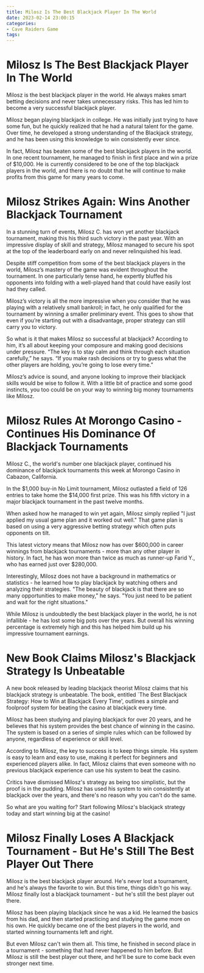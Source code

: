 ```yaml
---
title: Milosz Is The Best Blackjack Player In The World
date: 2023-02-14 23:00:15
categories:
- Cave Raiders Game
tags:
---
```



#  Milosz Is The Best Blackjack Player In The World

Milosz is the best blackjack player in the world. He always makes smart betting decisions and never takes unnecessary risks. This has led him to become a very successful blackjack player.

Milosz began playing blackjack in college. He was initially just trying to have some fun, but he quickly realized that he had a natural talent for the game. Over time, he developed a strong understanding of the Blackjack strategy, and he has been using this knowledge to win consistently ever since.

In fact, Milosz has beaten some of the best blackjack players in the world. In one recent tournament, he managed to finish in first place and win a prize of $10,000. He is currently considered to be one of the top blackjack players in the world, and there is no doubt that he will continue to make profits from this game for many years to come.

#  Milosz Strikes Again: Wins Another Blackjack Tournament

In a stunning turn of events, Milosz C. has won yet another blackjack tournament, making this his third such victory in the past year. With an impressive display of skill and strategy, Milosz managed to secure his spot at the top of the leaderboard early on and never relinquished his lead.

Despite stiff competition from some of the best blackjack players in the world, Milosz’s mastery of the game was evident throughout the tournament. In one particularly tense hand, he expertly bluffed his opponents into folding with a well-played hand that could have easily lost had they called.

Milosz’s victory is all the more impressive when you consider that he was playing with a relatively small bankroll; in fact, he only qualified for the tournament by winning a smaller preliminary event. This goes to show that even if you’re starting out with a disadvantage, proper strategy can still carry you to victory.

So what is it that makes Milosz so successful at blackjack? According to him, it’s all about keeping your composure and making good decisions under pressure. “The key is to stay calm and think through each situation carefully,” he says. “If you make rash decisions or try to guess what the other players are holding, you’re going to lose every time.”

Milosz’s advice is sound, and anyone looking to improve their blackjack skills would be wise to follow it. With a little bit of practice and some good instincts, you too could be on your way to winning big money tournaments like Milosz.

#  Milosz Rules At Morongo Casino - Continues His Dominance Of Blackjack Tournaments

Milosz C., the world's number one blackjack player, continued his dominance of blackjack tournaments this week at Morongo Casino in Cabazon, California.

In the $1,000 buy-in No Limit tournament, Milosz outlasted a field of 126 entries to take home the $14,000 first prize. This was his fifth victory in a major blackjack tournament in the past twelve months.

When asked how he managed to win yet again, Milosz simply replied "I just applied my usual game plan and it worked out well." That game plan is based on using a very aggressive betting strategy which often puts opponents on tilt.

This latest victory means that Milosz now has over $600,000 in career winnings from blackjack tournaments - more than any other player in history. In fact, he has won more than twice as much as runner-up Farid Y., who has earned just over $280,000.

Interestingly, Milosz does not have a background in mathematics or statistics - he learned how to play blackjack by watching others and analyzing their strategies. "The beauty of blackjack is that there are so many opportunities to make money," he says. "You just need to be patient and wait for the right situations."

While Milosz is undoubtedly the best blackjack player in the world, he is not infallible - he has lost some big pots over the years. But overall his winning percentage is extremely high and this has helped him build up his impressive tournament earnings.

#  New Book Claims Milosz's Blackjack Strategy Is Unbeatable

A new book released by leading blackjack theorist Milosz claims that his blackjack strategy is unbeatable. The book, entitled `The Best Blackjack Strategy: How to Win at Blackjack Every Time', outlines a simple and foolproof system for beating the casino at blackjack every time.

Milosz has been studying and playing blackjack for over 20 years, and he believes that his system provides the best chance of winning in the casino. The system is based on a series of simple rules which can be followed by anyone, regardless of experience or skill level.

According to Milosz, the key to success is to keep things simple. His system is easy to learn and easy to use, making it perfect for beginners and experienced players alike. In fact, Milosz claims that even someone with no previous blackjack experience can use his system to beat the casino.

Critics have dismissed Milosz's strategy as being too simplistic, but the proof is in the pudding. Milosz has used his system to win consistently at blackjack over the years, and there's no reason why you can't do the same.

So what are you waiting for? Start following Milosz's blackjack strategy today and start winning big at the casino!

#  Milosz Finally Loses A Blackjack Tournament - But He's Still The Best Player Out There

Milosz is the best blackjack player around. He's never lost a tournament, and he's always the favorite to win. But this time, things didn't go his way. Milosz finally lost a blackjack tournament - but he's still the best player out there.

Milosz has been playing blackjack since he was a kid. He learned the basics from his dad, and then started practicing and studying the game more on his own. He quickly became one of the best players in the world, and started winning tournaments left and right.

But even Milosz can't win them all. This time, he finished in second place in a tournament - something that had never happened to him before. But Milosz is still the best player out there, and he'll be sure to come back even stronger next time.